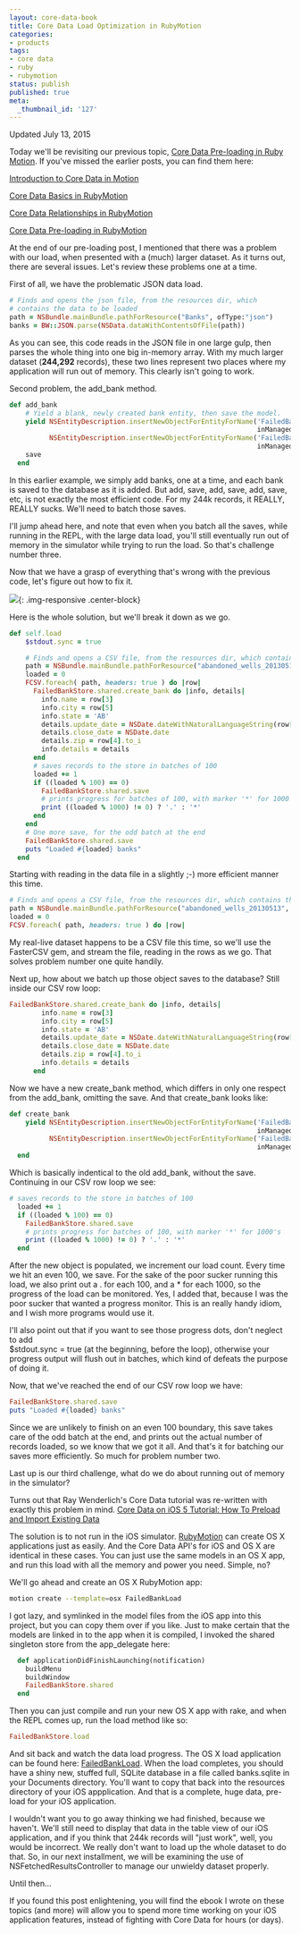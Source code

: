 ```yaml
---
layout: core-data-book
title: Core Data Load Optimization in RubyMotion
categories:
- products
tags:
- core data
- ruby
- rubymotion
status: publish
published: true
meta:
  _thumbnail_id: '127'
---
```


Updated July 13, 2015

Today we'll be revisiting our previous topic, 
[Core Data Pre-loading in Ruby Motion](/blog/core-data-pre-loading-in-rubymotion).  If you've missed the earlier posts, you can find them here:


[Introduction to Core Data in Motion](/blog/core-data-in-motion)


[Core Data Basics in RubyMotion](/blog/core-data-basics-in-rubymotion)


[Core Data Relationships in RubyMotion](/blog/core-data-relationships-in-rubymotion)


[Core Data Pre-loading in RubyMotion](/blog/core-data-pre-loading-in-rubymotion)


At the end of our pre-loading post, I mentioned that there was a problem with our load, when presented with a (much) larger dataset.  As it turns out, there are several issues.  Let's review these problems one at a time.


First of all, we have the problematic JSON data load.

```ruby
# Finds and opens the json file, from the resources dir, which
# contains the data to be loaded
path = NSBundle.mainBundle.pathForResource("Banks", ofType:"json")
banks = BW::JSON.parse(NSData.dataWithContentsOfFile(path))
```

As you can see, this code reads in the JSON file in one large gulp, then parses the whole thing into one big in-memory array.  With my much larger dataset (**244,292** records), these two lines represent two places where my application will run out of memory. This clearly isn't going to work.


Second problem, the 
add_bank method.

```ruby
def add_bank
    # Yield a blank, newly created bank entity, then save the model.
    yield NSEntityDescription.insertNewObjectForEntityForName('FailedBankInfo',
                                                              inManagedObjectContext:@context),
          NSEntityDescription.insertNewObjectForEntityForName('FailedBankDetails',
                                                              inManagedObjectContext:@context)
    save
  end
```

In this earlier example, we simply add banks, one at a time, and each bank is saved to the database as it is added.  But add, save, add, save, add, save, etc, is not exactly the most efficient code.  For my 244k records, it REALLY, REALLY sucks.  We'll need to batch those saves.


I'll jump ahead here, and note that even when you batch all the saves, while running in the REPL, with the large data load, you'll still eventually run out of memory in the simulator while trying to run the load.  So that's challenge number three.


Now that we have a grasp of everything that's wrong with the previous code, let's figure out how to fix it.
  
      
![](/squarespace_images/static_50d2902fe4b0959a0871a12c_50d29312e4b04687d9db341b_55a02d1ce4b0da93269fdc54_1436560669435__img.png){: .img-responsive .center-block}

Here is the whole solution, but we'll break it down as we go.

```ruby
def self.load
    $stdout.sync = true

    # Finds and opens a CSV file, from the resources dir, which contains the data to be loaded
    path = NSBundle.mainBundle.pathForResource("abandoned_wells_20130513", ofType:"csv")
    loaded = 0
    FCSV.foreach( path, headers: true ) do |row|
      FailedBankStore.shared.create_bank do |info, details|
        info.name = row[3]
        info.city = row[5]
        info.state = 'AB'
        details.update_date = NSDate.dateWithNaturalLanguageString(row[6]) || NSDate.date
        details.close_date = NSDate.date
        details.zip = row[4].to_i
        info.details = details
      end
      # saves records to the store in batches of 100
      loaded += 1
      if ((loaded % 100) == 0)
        FailedBankStore.shared.save
        # prints progress for batches of 100, with marker '*' for 1000's
        print ((loaded % 1000) != 0) ? '.' : '*'
      end
    end
    # One more save, for the odd batch at the end
    FailedBankStore.shared.save
    puts "Loaded #{loaded} banks"
  end
```

Starting with reading in the data file in a slightly ;-) more efficient manner this time.

```ruby
# Finds and opens a CSV file, from the resources dir, which contains the data to be loaded
path = NSBundle.mainBundle.pathForResource("abandoned_wells_20130513", ofType:"csv")
loaded = 0
FCSV.foreach( path, headers: true ) do |row|
```

My real-live dataset happens to be a CSV file this time, so we'll use the FasterCSV gem, and stream the file, reading in the rows as we go.  That solves problem number one quite handily.


Next up, how about we batch up those object saves to the database?  Still inside our CSV row loop:

```ruby
FailedBankStore.shared.create_bank do |info, details|
        info.name = row[3]
        info.city = row[5]
        info.state = 'AB'
        details.update_date = NSDate.dateWithNaturalLanguageString(row[6]) || NSDate.date
        details.close_date = NSDate.date
        details.zip = row[4].to_i
        info.details = details
      end
```

Now we have a new 
create_bank method, which differs in only one respect from the 
add_bank, omitting the save.  And that 
create_bank looks like:

```ruby
def create_bank
    yield NSEntityDescription.insertNewObjectForEntityForName('FailedBankInfo',
                                                              inManagedObjectContext:@context),
          NSEntityDescription.insertNewObjectForEntityForName('FailedBankDetails',
                                                              inManagedObjectContext:@context)
  end
```

Which is basically indentical to the old 
add_bank, without the save.  Continuing in our CSV row loop we see:

```ruby
# saves records to the store in batches of 100
  loaded += 1
  if ((loaded % 100) == 0)
    FailedBankStore.shared.save
    # prints progress for batches of 100, with marker '*' for 1000's
    print ((loaded % 1000) != 0) ? '.' : '*'
  end
```

After the new object is populated, we increment our load count.  Every time we hit an even 100, we save.  For the sake of the poor sucker running this load, we also print out a . for each 100, and a * for each 1000, so the progress of the load can be monitored. Yes, I added that, because I was the poor sucker that wanted a progress monitor.  This is an really handy idiom, and I wish more programs would use it.


I'll also point out that if you want to see those progress dots, don't neglect to add  
$stdout.sync = true (at the beginning, before the loop), otherwise your progress output will flush out in batches, which kind of defeats the purpose of doing it.


Now, that we've reached the end of our CSV row loop we have:

```ruby
FailedBankStore.shared.save
puts "Loaded #{loaded} banks"
```

Since we are unlikely to finish on an even 100 boundary, this 
save takes care of the odd batch at the end, and prints out the actual number of records loaded, so we know that we got it all.  And that's it for batching our saves more efficiently.  So much for problem number two.


Last up is our third challenge, what do we do about running out of memory in the simulator?


Turns out that Ray Wenderlich's Core Data tutorial was re-written with exactly this problem in mind. 
[Core Data on iOS 5 Tutorial: How To Preload and Import Existing Data](http://www.raywenderlich.com/12170/core-data-tutorial-how-to-preloadimport-existing-data-updated)


The solution is to not run in the iOS simulator. 
[RubyMotion](http://rubymotion.com) can create OS X applications just as easily.  And the Core Data API's for iOS and OS X are identical in these cases.  You can just use the same models in an OS X app, and run this load with all the memory and power you need.  Simple, no?


We'll go ahead and create an OS X RubyMotion app:

```bash
motion create --template=osx FailedBankLoad
```

I got lazy, and symlinked in the model files from the iOS app into this project, but you can copy them over if you like.  Just to make certain that the models are linked in to the app when it is compiled, I invoked the shared singleton store from the app_delegate here:

```ruby
  def applicationDidFinishLaunching(notification)
    buildMenu
    buildWindow
    FailedBankStore.shared
  end
```

Then you can just compile and run your new OS X app with 
rake, and when the REPL comes up, run the load method like so:

```ruby
FailedBankStore.load
```

And sit back and watch the data load progress.  The OS X load application can be found here: 
[FailedBankLoad](https://github.com/wndxlori/WNDXRubyMotion/tree/large-data-load/FailedBankLoad).  When the load completes, you should have a shiny new, stuffed full, SQLite database in a file called 
banks.sqlite in your Documents directory.  You'll want to copy that back into the resources directory of your iOS appplication.  And that is a complete, huge data, pre-load for your iOS application.


I wouldn't want you to go away thinking we had finished, because we haven't.  We'll still need to display that data in the table view of our iOS application, and if you think that 244k records will "just work", well, you would be incorrect.  We really don't want to load up the whole dataset to do that.  So, in our next installment, we will be examining the use of 
NSFetchedResultsController to manage our unwieldy dataset properly.


Until then…


If you found this post enlightening, you will find the ebook I wrote on these topics (and more) will allow you to spend more time working on your iOS application features, instead of fighting with Core Data for hours (or days).

